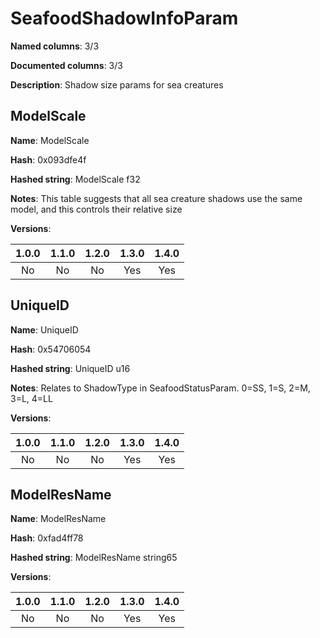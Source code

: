 # SeafoodShadowInfoParam
**Named columns**: 3/3

**Documented columns**: 3/3

**Description**: Shadow size params for sea creatures
## ModelScale

**Name**: ModelScale

**Hash**: 0x093dfe4f

**Hashed string**: ModelScale f32

**Notes**: This table suggests that all sea creature shadows use the same model, and this controls their relative size

**Versions**: 

 | 1.0.0 | 1.1.0 | 1.2.0 | 1.3.0 | 1.4.0 |
|:--:|:--:|:--:|:--:|:--:|
| No | No | No | Yes | Yes | 


## UniqueID

**Name**: UniqueID

**Hash**: 0x54706054

**Hashed string**: UniqueID u16

**Notes**: Relates to ShadowType in SeafoodStatusParam. 0=SS, 1=S, 2=M, 3=L, 4=LL

**Versions**: 

 | 1.0.0 | 1.1.0 | 1.2.0 | 1.3.0 | 1.4.0 |
|:--:|:--:|:--:|:--:|:--:|
| No | No | No | Yes | Yes | 


## ModelResName

**Name**: ModelResName

**Hash**: 0xfad4ff78

**Hashed string**: ModelResName string65

**Versions**: 

 | 1.0.0 | 1.1.0 | 1.2.0 | 1.3.0 | 1.4.0 |
|:--:|:--:|:--:|:--:|:--:|
| No | No | No | Yes | Yes | 


